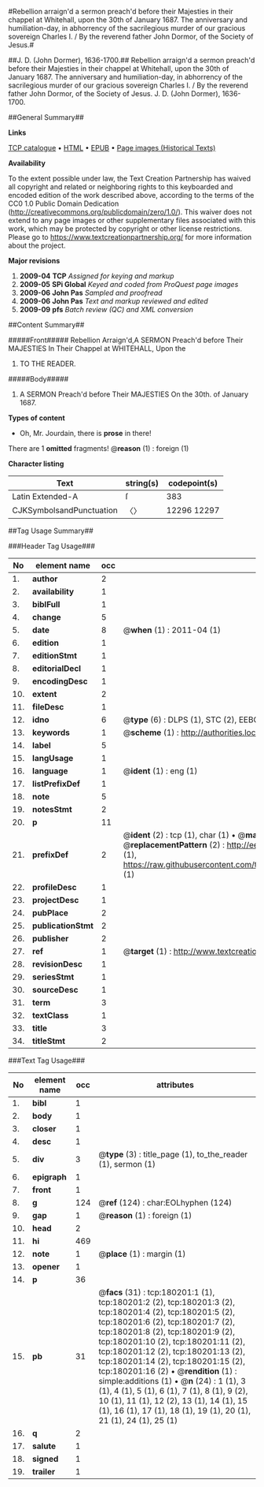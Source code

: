 #Rebellion arraign'd a sermon preach'd before their Majesties in their chappel at Whitehall, upon the 30th of January 1687. The anniversary and humiliation-day, in abhorrency of the sacrilegious murder of our gracious sovereign Charles I. / By the reverend father John Dormor, of the Society of Jesus.#

##J. D. (John Dormer), 1636-1700.##
Rebellion arraign'd a sermon preach'd before their Majesties in their chappel at Whitehall, upon the 30th of January 1687. The anniversary and humiliation-day, in abhorrency of the sacrilegious murder of our gracious sovereign Charles I. / By the reverend father John Dormor, of the Society of Jesus.
J. D. (John Dormer), 1636-1700.

##General Summary##

**Links**

[TCP catalogue](http://www.ota.ox.ac.uk/tcp/)  • 
[HTML](http://tei.it.ox.ac.uk/tcp/Texts-HTML/free/B02/B02744.html)  • 
[EPUB](http://tei.it.ox.ac.uk/tcp/Texts-EPUB/free/B02/B02744.epub) • 
[Page images (Historical Texts)](https://historicaltexts.jisc.ac.uk/eebo-53981642e)

**Availability**

To the extent possible under law, the Text Creation Partnership has waived all copyright and related or neighboring rights to this keyboarded and encoded edition of the work described above, according to the terms of the CC0 1.0 Public Domain Dedication (http://creativecommons.org/publicdomain/zero/1.0/). This waiver does not extend to any page images or other supplementary files associated with this work, which may be protected by copyright or other license restrictions. Please go to https://www.textcreationpartnership.org/ for more information about the project.

**Major revisions**

1. __2009-04__ __TCP__ *Assigned for keying and markup*
1. __2009-05__ __SPi Global__ *Keyed and coded from ProQuest page images*
1. __2009-06__ __John Pas__ *Sampled and proofread*
1. __2009-06__ __John Pas__ *Text and markup reviewed and edited*
1. __2009-09__ __pfs__ *Batch review (QC) and XML conversion*

##Content Summary##

#####Front#####
Rebellion Arraign'd,A SERMON Preach'd before Their MAJESTIES In Their Chappel at WHITEHALL, Upon the
1. TO THE READER.

#####Body#####

1. A SERMON Preach'd before Their MAJESTIES On the 30th. of January 1687.

**Types of content**

  * Oh, Mr. Jourdain, there is **prose** in there!

There are 1 **omitted** fragments! 
 @__reason__ (1) : foreign (1)

**Character listing**


|Text|string(s)|codepoint(s)|
|---|---|---|
|Latin Extended-A|ſ|383|
|CJKSymbolsandPunctuation|〈〉|12296 12297|

##Tag Usage Summary##

###Header Tag Usage###

|No|element name|occ|attributes|
|---|---|---|---|
|1.|__author__|2||
|2.|__availability__|1||
|3.|__biblFull__|1||
|4.|__change__|5||
|5.|__date__|8| @__when__ (1) : 2011-04 (1)|
|6.|__edition__|1||
|7.|__editionStmt__|1||
|8.|__editorialDecl__|1||
|9.|__encodingDesc__|1||
|10.|__extent__|2||
|11.|__fileDesc__|1||
|12.|__idno__|6| @__type__ (6) : DLPS (1), STC (2), EEBO-CITATION (1), OCLC (1), VID (1)|
|13.|__keywords__|1| @__scheme__ (1) : http://authorities.loc.gov/ (1)|
|14.|__label__|5||
|15.|__langUsage__|1||
|16.|__language__|1| @__ident__ (1) : eng (1)|
|17.|__listPrefixDef__|1||
|18.|__note__|5||
|19.|__notesStmt__|2||
|20.|__p__|11||
|21.|__prefixDef__|2| @__ident__ (2) : tcp (1), char (1)  •  @__matchPattern__ (2) : ([0-9\-]+):([0-9IVX]+) (1), (.+) (1)  •  @__replacementPattern__ (2) : http://eebo.chadwyck.com/downloadtiff?vid=$1&page=$2 (1), https://raw.githubusercontent.com/textcreationpartnership/Texts/master/tcpchars.xml#$1 (1)|
|22.|__profileDesc__|1||
|23.|__projectDesc__|1||
|24.|__pubPlace__|2||
|25.|__publicationStmt__|2||
|26.|__publisher__|2||
|27.|__ref__|1| @__target__ (1) : http://www.textcreationpartnership.org/docs/. (1)|
|28.|__revisionDesc__|1||
|29.|__seriesStmt__|1||
|30.|__sourceDesc__|1||
|31.|__term__|3||
|32.|__textClass__|1||
|33.|__title__|3||
|34.|__titleStmt__|2||


###Text Tag Usage###

|No|element name|occ|attributes|
|---|---|---|---|
|1.|__bibl__|1||
|2.|__body__|1||
|3.|__closer__|1||
|4.|__desc__|1||
|5.|__div__|3| @__type__ (3) : title_page (1), to_the_reader (1), sermon (1)|
|6.|__epigraph__|1||
|7.|__front__|1||
|8.|__g__|124| @__ref__ (124) : char:EOLhyphen (124)|
|9.|__gap__|1| @__reason__ (1) : foreign (1)|
|10.|__head__|2||
|11.|__hi__|469||
|12.|__note__|1| @__place__ (1) : margin (1)|
|13.|__opener__|1||
|14.|__p__|36||
|15.|__pb__|31| @__facs__ (31) : tcp:180201:1 (1), tcp:180201:2 (2), tcp:180201:3 (2), tcp:180201:4 (2), tcp:180201:5 (2), tcp:180201:6 (2), tcp:180201:7 (2), tcp:180201:8 (2), tcp:180201:9 (2), tcp:180201:10 (2), tcp:180201:11 (2), tcp:180201:12 (2), tcp:180201:13 (2), tcp:180201:14 (2), tcp:180201:15 (2), tcp:180201:16 (2)  •  @__rendition__ (1) : simple:additions (1)  •  @__n__ (24) : 1 (1), 3 (1), 4 (1), 5 (1), 6 (1), 7 (1), 8 (1), 9 (2), 10 (1), 11 (1), 12 (2), 13 (1), 14 (1), 15 (1), 16 (1), 17 (1), 18 (1), 19 (1), 20 (1), 21 (1), 24 (1), 25 (1)|
|16.|__q__|2||
|17.|__salute__|1||
|18.|__signed__|1||
|19.|__trailer__|1||
